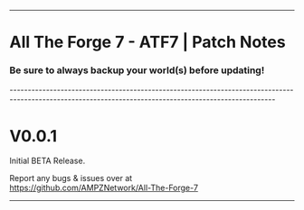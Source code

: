 -------------------------------------------------------------------------------------------------------------------------------------------------------------
# All The Forge 7 - ATF7 | Patch Notes
<h3>Be sure to always backup your world(s) before updating!</h3>
-------------------------------------------------------------------------------------------------------------------------------------------------------
<h1>V0.0.1</h1>

Initial BETA Release.

Report any bugs & issues over at<br>
https://github.com/AMPZNetwork/All-The-Forge-7

---------------------------------------------------------------------------------

